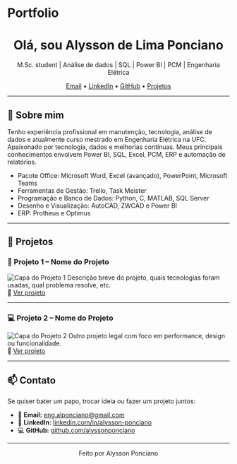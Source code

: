 # Portfolio

<h1 align="center">Olá, sou Alysson de Lima Ponciano </h1>

<p align="center">
  M.Sc. student | Análise de dados | SQL | Power BI | PCM | Engenharia Elétrica
</p>

<p align="center">
  <a href="mailto:eng.alponciano@gmail.com">Email</a> •
  <a href="https://www.linkedin.com/in/alysson-ponciano/">LinkedIn</a> •
  <a href="https://github.com/alyssondlp">GitHub</a> •
  <a href="#projetos">Projetos</a>
</p>

---

## 🧠 Sobre mim

Tenho experiência profissional em manutenção, tecnologia, análise de dados e atualmente curso mestrado em Engenharia Elétrica na UFC. Apaixonado por tecnologia, dados e melhorias contínuas. Meus principais conhecimentos envolvem Power BI, SQL, Excel, PCM, ERP e automação de relatórios.

- Pacote Office: Microsoft Word, Excel (avançado), PowerPoint, Microsoft Teams
- Ferramentas de Gestão: Trello, Task Meister
- Programação e Banco de Dados: Python, C, MATLAB, SQL Server
- Desenho e Visualização: AutoCAD, ZWCAD e Power BI
- ERP: Protheus e Optimus

---

## 🚀 Projetos

### 📱 Projeto 1 – Nome do Projeto
![Capa do Projeto 1](https://via.placeholder.com/800x400)
Descrição breve do projeto, quais tecnologias foram usadas, qual problema resolve, etc.  
🔗 [Ver projeto](https://linkdoprojeto.com)

---

### 💻 Projeto 2 – Nome do Projeto
![Capa do Projeto 2](https://via.placeholder.com/800x400)
Outro projeto legal com foco em performance, design ou funcionalidade.  
🔗 [Ver projeto](https://linkdoprojeto.com)

---

## 📫 Contato

Se quiser bater um papo, trocar ideia ou fazer um projeto juntos:

- 📧 **Email:** [eng.alponciano@gmail.com](mailto:eng.alponciano@gmail.com)
- 💼 **LinkedIn:** [linkedin.com/in/alysson-ponciano](https://linkedin.com/in/alysson-ponciano)
- 💻 **GitHub:** [github.com/alyssonponciano](https://github.com/alyssondlp)

---

<p align="center">
  Feito por Alysson Ponciano
</p>
